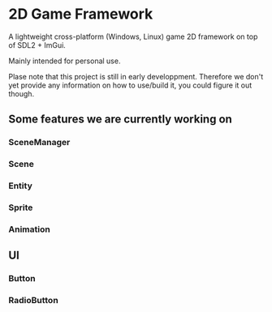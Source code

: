 # 2D Game Framework

A lightweight cross-platform (Windows, Linux) game 2D framework on top of SDL2 + ImGui.

Mainly intended for personal use.

Plase note that this project is still in early developpment.
Therefore we don't yet provide any information on how to use/build it, you could figure it out though.

## Some features we are currently working on

### SceneManager
### Scene 
### Entity
### Sprite
### Animation

## UI
### Button
### RadioButton
